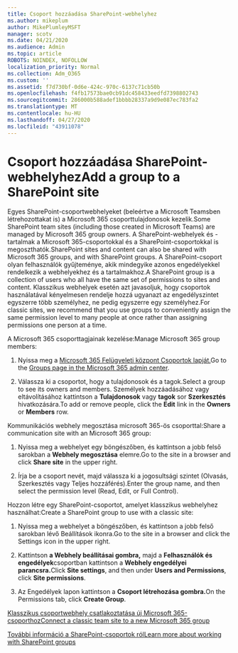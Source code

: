 ```yaml
---
title: Csoport hozzáadása SharePoint-webhelyhez
ms.author: mikeplum
author: MikePlumleyMSFT
manager: scotv
ms.date: 04/21/2020
ms.audience: Admin
ms.topic: article
ROBOTS: NOINDEX, NOFOLLOW
localization_priority: Normal
ms.collection: Adm_O365
ms.custom: ''
ms.assetid: f7d730bf-0d6e-424c-970c-6137c71cb50b
ms.openlocfilehash: f4fb17573bae0cb91dc458433eedfd7398802743
ms.sourcegitcommit: 286000b588adef1bbbb28337a9d9e087ec783fa2
ms.translationtype: MT
ms.contentlocale: hu-HU
ms.lasthandoff: 04/27/2020
ms.locfileid: "43911078"
---
```

# <a name="add-a-group-to-a-sharepoint-site"></a><span data-ttu-id="ce0dd-102">Csoport hozzáadása SharePoint-webhelyhez</span><span class="sxs-lookup"><span data-stu-id="ce0dd-102">Add a group to a SharePoint site</span></span>

<span data-ttu-id="ce0dd-103">Egyes SharePoint-csoportwebhelyeket (beleértve a Microsoft Teamsben létrehozottakat is) a Microsoft 365 csoporttulajdonosok kezelik.</span><span class="sxs-lookup"><span data-stu-id="ce0dd-103">Some SharePoint team sites (including those created in Microsoft Teams) are managed by Microsoft 365 group owners.</span></span> <span data-ttu-id="ce0dd-104">A SharePoint-webhelyek és -tartalmak a Microsoft 365-csoportokkal és a SharePoint-csoportokkal is megoszthatók.</span><span class="sxs-lookup"><span data-stu-id="ce0dd-104">SharePoint sites and content can also be shared with Microsoft 365 groups, and with SharePoint groups.</span></span> <span data-ttu-id="ce0dd-105">A SharePoint-csoport olyan felhasználók gyűjteménye, akik mindegyike azonos engedélyekkel rendelkezik a webhelyekhez és a tartalmakhoz.</span><span class="sxs-lookup"><span data-stu-id="ce0dd-105">A SharePoint group is a collection of users who all have the same set of permissions to sites and content.</span></span> <span data-ttu-id="ce0dd-106">Klasszikus webhelyek esetén azt javasoljuk, hogy csoportok használatával kényelmesen rendelje hozzá ugyanazt az engedélyszintet egyszerre több személyhez, ne pedig egyszerre egy személyhez.</span><span class="sxs-lookup"><span data-stu-id="ce0dd-106">For classic sites, we recommend that you use groups to conveniently assign the same permission level to many people at once rather than assigning permissions one person at a time.</span></span>
  
<span data-ttu-id="ce0dd-107">A Microsoft 365 csoporttagjainak kezelése:</span><span class="sxs-lookup"><span data-stu-id="ce0dd-107">Manage Microsoft 365 group members:</span></span>
  
1. <span data-ttu-id="ce0dd-108">Nyissa meg a [Microsoft 365 Felügyeleti központ Csoportok lapját.](https://portal.office.com/adminportal/home#/groups)</span><span class="sxs-lookup"><span data-stu-id="ce0dd-108">Go to the [Groups page in the Microsoft 365 admin center](https://portal.office.com/adminportal/home#/groups).</span></span>
    
2. <span data-ttu-id="ce0dd-109">Válassza ki a csoportot, hogy a tulajdonosok és a tagok.</span><span class="sxs-lookup"><span data-stu-id="ce0dd-109">Select a group to see its owners and members.</span></span> <span data-ttu-id="ce0dd-110">Személyek hozzáadásához vagy eltávolításához kattintson a **Tulajdonosok** vagy **tagok** sor **Szerkesztés** hivatkozására.</span><span class="sxs-lookup"><span data-stu-id="ce0dd-110">To add or remove people, click the **Edit** link in the **Owners** or **Members** row.</span></span> 
    
<span data-ttu-id="ce0dd-111">Kommunikációs webhely megosztása microsoft 365-ös csoporttal:</span><span class="sxs-lookup"><span data-stu-id="ce0dd-111">Share a communication site with an Microsoft 365 group:</span></span>
  
1. <span data-ttu-id="ce0dd-112">Nyissa meg a webhelyet egy böngészőben, és kattintson a jobb felső sarokban a **Webhely megosztása** elemre.</span><span class="sxs-lookup"><span data-stu-id="ce0dd-112">Go to the site in a browser and click **Share site** in the upper right.</span></span> 
    
2. <span data-ttu-id="ce0dd-113">Írja be a csoport nevét, majd válassza ki a jogosultsági szintet (Olvasás, Szerkesztés vagy Teljes hozzáférés).</span><span class="sxs-lookup"><span data-stu-id="ce0dd-113">Enter the group name, and then select the permission level (Read, Edit, or Full Control).</span></span>
    
<span data-ttu-id="ce0dd-114">Hozzon létre egy SharePoint-csoportot, amelyet klasszikus webhelyhez használhat:</span><span class="sxs-lookup"><span data-stu-id="ce0dd-114">Create a SharePoint group to use with a classic site:</span></span>
  
1. <span data-ttu-id="ce0dd-115">Nyissa meg a webhelyet a böngészőben, és kattintson a jobb felső sarokban lévő Beállítások ikonra.</span><span class="sxs-lookup"><span data-stu-id="ce0dd-115">Go to the site in a browser and click the Settings icon in the upper right.</span></span>
    
2. <span data-ttu-id="ce0dd-116">Kattintson **a Webhely beállításai gombra,** majd a **Felhasználók és engedélyek**csoportban kattintson a **Webhely engedélyei parancsra.**</span><span class="sxs-lookup"><span data-stu-id="ce0dd-116">Click **Site settings**, and then under **Users and Permissions**, click **Site permissions**.</span></span>
    
3. <span data-ttu-id="ce0dd-117">Az Engedélyek lapon kattintson a **Csoport létrehozása gombra.**</span><span class="sxs-lookup"><span data-stu-id="ce0dd-117">On the Permissions tab, click **Create Group**.</span></span>
    
[<span data-ttu-id="ce0dd-118">Klasszikus csoportwebhely csatlakoztatása új Microsoft 365-csoporthoz</span><span class="sxs-lookup"><span data-stu-id="ce0dd-118">Connect a classic team site to a new Microsoft 365 group</span></span>](https://go.microsoft.com/fwlink/?linkid=2008654)
  
[<span data-ttu-id="ce0dd-119">További információ a SharePoint-csoportok ról</span><span class="sxs-lookup"><span data-stu-id="ce0dd-119">Learn more about working with SharePoint groups</span></span>](https://go.microsoft.com/fwlink/?linkid=874658)
  

